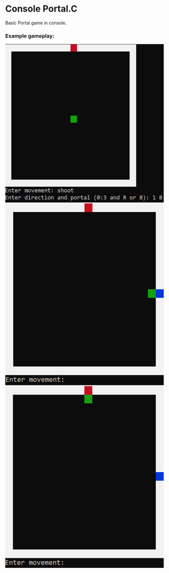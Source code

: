 # Console Portal.C 
Basic Portal game in console.

### Example gameplay:
![ShootingPortal](https://github.com/A713F3/ConsolePortal.C/blob/master/img/img1.png)
![PassingThrough](https://github.com/A713F3/ConsolePortal.C/blob/master/img/img2.png)
![Passed](https://github.com/A713F3/ConsolePortal.C/blob/master/img/img3.png)